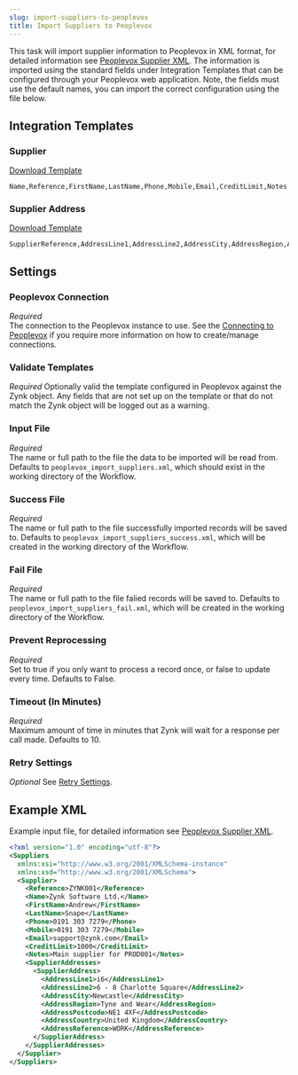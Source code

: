 ```yaml
---
slug: import-suppliers-to-peoplevox
title: Import Suppliers to Peoplevox
---
```


This task will import supplier information to Peoplevox in XML format, for detailed information see [Peoplevox Supplier XML](peoplevox-supplier-xml).  The information is imported using the standard fields under Integration Templates that can be configured through your Peoplevox web application.  Note, the fields must use the default names, you can import the correct configuration using the file below.

## Integration Templates
### Supplier
[Download Template](/assets/resources/peoplevox/supplier.csv)

```csv
Name,Reference,FirstName,LastName,Phone,Mobile,Email,CreditLimit,Notes
```

### Supplier Address
[Download Template](/assets/resources/peoplevox/supplier_address.csv)

```csv
SupplierReference,AddressLine1,AddressLine2,AddressCity,AddressRegion,AddressPostcode,AddressCountry,AddressReference
```

## Settings
### Peoplevox Connection
_Required_  
The connection to the Peoplevox instance to use.  See the [Connecting to Peoplevox](connecting-to-peoplevox) if you require more information on how to create/manage connections.

### Validate Templates
_Required_
Optionally valid the template configured in Peoplevox against the Zynk object. Any fields that are not set up on the template or that do not match the Zynk object will be logged out as a warning.

### Input File
_Required_  
The name or full path to the file the data to be imported will be read from.  Defaults to `peoplevox_import_suppliers.xml`, which should exist in the working directory of the Workflow.

### Success File
_Required_  
The name or full path to the file successfully imported records will be saved to.  Defaults to `peoplevox_import_suppliers_success.xml`, which will be created in the working directory of the Workflow.

### Fail File
_Required_  
The name or full path to the file falied records will be saved to.  Defaults to `peoplevox_import_suppliers_fail.xml`, which will be created in the working directory of the Workflow.

### Prevent Reprocessing
_Required_  
Set to true if you only want to process a record once, or false to update every time.  Defaults to False.

### Timeout (In Minutes)
_Required_  
Maximum amount of time in minutes that Zynk will wait for a response per call made.  Defaults to 10.

### Retry Settings
_Optional_
See [Retry Settings](retry-settings).

## Example XML
Example input file, for detailed information see [Peoplevox Supplier XML](peoplevox-supplier-xml).

```xml
<?xml version="1.0" encoding="utf-8"?>
<Suppliers 
  xmlns:xsi="http://www.w3.org/2001/XMLSchema-instance" 
  xmlns:xsd="http://www.w3.org/2001/XMLSchema">
  <Supplier>
    <Reference>ZYNK001</Reference>
    <Name>Zynk Software Ltd.</Name>
    <FirstName>Andrew</FirstName>
    <LastName>Snape</LastName>
    <Phone>0191 303 7279</Phone>
    <Mobile>0191 303 7279</Mobile>
    <Email>support@zynk.com</Email>
    <CreditLimit>1000</CreditLimit>
    <Notes>Main supplier for PROD001</Notes>
    <SupplierAddresses>
      <SupplierAddress>
        <AddressLine1>i6</AddressLine1>
        <AddressLine2>6 - 8 Charlotte Square</AddressLine2>
        <AddressCity>Newcastle</AddressCity>
        <AddressRegion>Tyne and Wear</AddressRegion>
        <AddressPostcode>NE1 4XF</AddressPostcode>
        <AddressCountry>United Kingdom</AddressCountry>
        <AddressReference>WORK</AddressReference>
      </SupplierAddress>
    </SupplierAddresses>
  </Supplier>
</Suppliers>
```